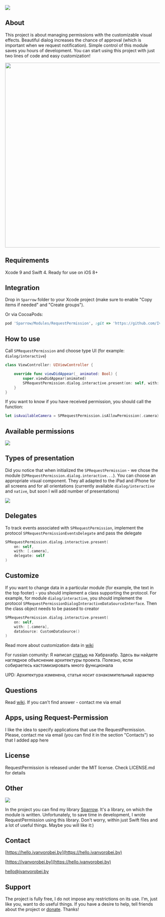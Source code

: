 <img src="https://cdn.rawgit.com/IvanVorobei/RequestPermission/e85814ac/resources/request-permission_baner.svg"/>

## About
This project is about managing permissions with the customizable visual effects. Beautiful dialog increases the chance of approval (which is important when we request notification). Simple control of this module saves you hours of development. You can start using this project with just two lines of code and easy customization!

<img src="https://cdn.rawgit.com/IvanVorobei/RequestPermission/e85814ac/resources/request-permission%20-%20mockup_preview.gif" width="600">

## Requirements
Xcode 9 and Swift 4. Ready for use on iOS 8+

## Integration
Drop in `Sparrow` folder to your Xcode project (make sure to enable "Copy items if needed" and "Create groups").

Or via CocoaPods:
```ruby
pod 'Sparrow/Modules/RequestPermission', :git => 'https://github.com/IvanVorobei/Sparrow.git'
```
## How to use
Call `SPRequestPermission` and choose type UI (for example: `dialog/interactive`)
```swift
class ViewController: UIViewController {

    override func viewDidAppear(_ animated: Bool) {
        super.viewDidAppear(animated)
        SPRequestPermission.dialog.interactive.present(on: self, with: [.сamera])
    }
}
```
If you want to know if you have received permission, you should call the function:
```swift
let isAvailableCamera = SPRequestPermission.isAllowPermission(.сamera)
```
## Available permissions

<img src="https://cdn.rawgit.com/IvanVorobei/RequestPermission/e85814ac/resources/request-permission_permissions.svg"/>

## Types of presentation
Did you notice that when initialized the `SPRequestPermission` - we chose the module (`SPRequestPermission.dialog.interactive...`). You can choose an appropriate visual component. They all adapted to the iPad and iPhone for all screens and for all orientations (currently available `dialog/interactive` and `native`, but soon I will add number of presentations)

<img src="https://cdn.rawgit.com/IvanVorobei/RequestPermission/e85814ac/resources/request-permission_presenters.png"/>

## Delegates
To track events associated with `SPRequestPermission`, implement the protocol `SPRequestPermissionEventsDelegate` and pass the delegate
```swift
SPRequestPermission.dialog.interactive.present(
    on: self,
    with: [.сamera],
    delegate: self
)
```
## Customize
If you want to change data in a particular module (for example, the text in the top footer) - you should implement a class supporting the protocol. For example, for module `dialog/interactive`, you should implement the protocol `SPRequestPermissionDialogInteractiveDataSourceInterface`. Then the class object needs to be passed to creator
```swift
SPRequestPermission.dialog.interactive.present(
    on: self,
    with: [.сamera],
    dataSource: CustomDataSource()
)
```

Read more about customization data in [wiki](https://github.com/IvanVorobei/RequestPermission/wiki/Customization)

For russian comunity:
Я написал [статью](https://habrahabr.ru/post/326620/) на Хабрахабр. Здесь вы найдете наглядное объяснение архитектуры проекта. Полезно, если собираетесь кастомизировать много функционала

UPD: Архитектура изменена, статья носит ознакомительный характер

## Questions
Read [wiki](https://github.com/IvanVorobei/RequestPermission/wiki/Questions). If you can't find answer - contact me via email

## Apps, using Request-Permission
I like the idea to specify applications that use the RequestPermission. Please, contact me via email (you can find it in the section "Contacts") so that I added app here

## License
RequestPermission is released under the MIT license. Check LICENSE.md for details

## Other
<img src="https://cdn.rawgit.com/IvanVorobei/RequestPermission/e85814ac/resources/powered_by_sparrow.svg"/>

In the project you can find my library [Sparrow](https://github.com/IvanVorobei/Sparrow). It's a library, on which the module is written. Unfortunately, to save time in development, I wrote RequestPermission using this library. Don't worry, within just Swift files and a lot of useful things. Maybe you will like it:)

## Contact
 
[https://hello.ivanvorobei.by](https://hello.ivanvorobei.by)

[https://ivanvorobei.by](https://hello.ivanvorobei.by) 

hello@ivanvorobei.by

## Support
The project is fully free, I do not impose any restrictions on its use. I'm, just like you, want to do useful things. If you have a desire to help, tell friends about the project or [donate](http://ivanvorobei.by/donate). Thanks!
